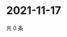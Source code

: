 # 2021-11-17

共 0 条

<!-- BEGIN WEIBO -->
<!-- 最后更新时间 Wed Nov 17 2021 03:11:31 GMT+0800 (China Standard Time) -->

<!-- END WEIBO -->

